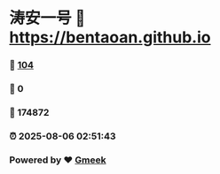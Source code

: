 # 涛安一号 :link: https://bentaoan.github.io 
### :page_facing_up: [104](https://bentaoan.github.io/tag.html) 
### :speech_balloon: 0 
### :hibiscus: 174872 
### :alarm_clock: 2025-08-06 02:51:43 
### Powered by :heart: [Gmeek](https://github.com/Meekdai/Gmeek)
